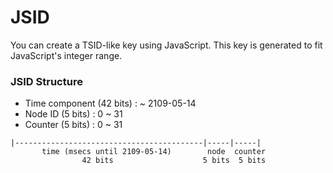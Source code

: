 # JSID
 You can create a TSID-like key using JavaScript. This key is generated to fit JavaScript's integer range.

### JSID Structure

- Time component (42 bits) : ~ 2109-05-14
- Node ID (5 bits) : 0 ~ 31
- Counter (5 bits) : 0 ~ 31
 
```
|------------------------------------------|-----|-----|
       time (msecs until 2109-05-14)        node  counter
                42 bits                    5 bits  5 bits
```

